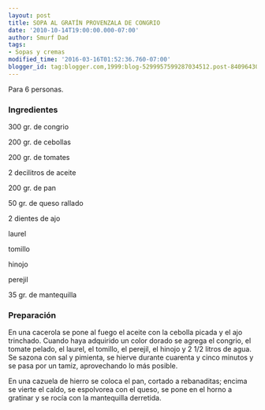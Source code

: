 ```yaml
---
layout: post
title: SOPA AL GRATÍN PROVENZALA DE CONGRIO
date: '2010-10-14T19:00:00.000-07:00'
author: Smurf Dad
tags:
- Sopas y cremas
modified_time: '2016-03-16T01:52:36.760-07:00'
blogger_id: tag:blogger.com,1999:blog-5299957599287034512.post-8409643038895266267
---
```


Para 6 personas.

<h3>Ingredientes</h3>

300 gr. de congrio

200 gr. de cebollas

200 gr. de tomates

2 decilitros de aceite

200 gr. de pan

50 gr. de queso rallado

2 dientes de ajo

laurel

tomillo

hinojo

perejil

35 gr. de mantequilla

<h3>Preparación</h3>

En una cacerola se pone al fuego el aceite con la cebolla picada y el ajo trinchado. Cuando haya adquirido un color dorado se agrega el congrio, el tomate pelado, el laurel, el tomillo, el perejil, el hinojo y 2 1/2 litros de agua. Se sazona con sal y pimienta, se hierve durante cuarenta y cinco minutos y se pasa por un tamiz, aprovechando lo más posible.

En una cazuela de hierro se coloca el pan, cortado a rebanaditas; encima se vierte el caldo, se espolvorea con el queso, se pone en el horno a gratinar y se rocía con la mantequilla derretida.

